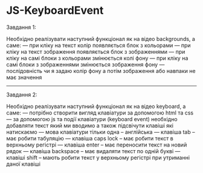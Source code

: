 # JS-KeyboardEvent

Завдання 1:

Необхідно реалізувати наступний функціонал як на відео backgrounds, а саме:
— при кліку на текст колір появляється блок з кольорами 
— при кліку на текст зображення появляється блок з зображеннями
— при кліку на самі блоки з кольорами змінюється колі фону
— при кліку на самі блоки з зображеннями змінюється зображення фону
— послідовність чи я задаю колір фону а потім зображення або навпаки не має значення
________________________________________
Завдання 2:

Необхідно реалізувати наступний функціонал як на відео keyboard, а саме:
— потрібно створити вигляд клавіатури за допомогою html та css
— за допомогою js та події клавіатури (keyboard event) необхідно добавляти текст який ми вводимо а також підсвічути клавіші які натискаємо
— мова клавіатури тільки одна – англійська
— клавіша tab – має робити табуляцію
— клавіша caps lock – має робити текст в верхньому регістрі
— клавіша enter – має переносити текст на новий рядок
— клавіша backspace – має видаляти текст по одній букві
— клавіші shift – мають робити текст у верхньому регістрі при утриманні даної клавіші
